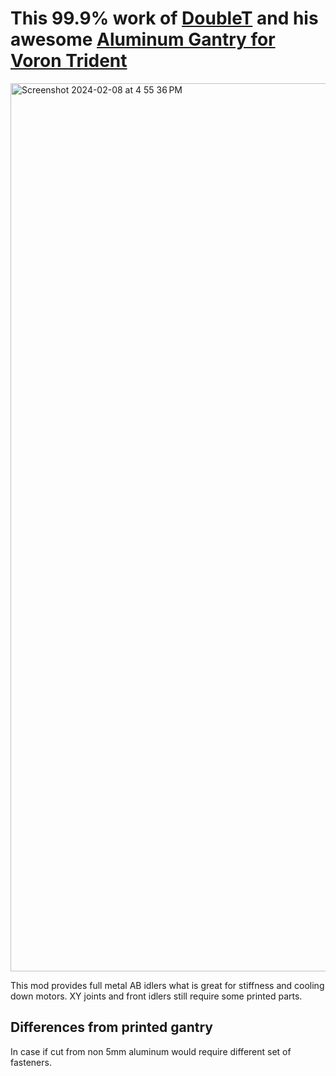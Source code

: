 # This 99.9% work of [DoubleT](https://github.com/thiagolocatelli) and his awesome [Aluminum Gantry for Voron Trident](https://github.com/3DPrintingMods/VoronTrident-AluminumG)


<img width="1421" alt="Screenshot 2024-02-08 at 4 55 36 PM" src="https://github.com/Vitalii3D-xyz/DoubleT-2.4AluminumG/assets/131134819/61e2ffb5-ba6d-4cc0-85db-eecdcb2fdaa5">

This mod provides full metal AB idlers what is great for stiffness and cooling down motors. XY joints and front idlers still require some printed parts.

## Differences from printed gantry
In case if cut from non 5mm aluminum would require different set of fasteners.
